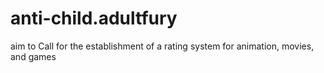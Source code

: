 # anti-child.adultfury
aim to Call for the establishment of a rating system for animation, movies, and games
